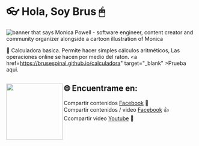 # 👓 Hola, Soy Brus 🖱

<img src="https://github.com/BrusEspinal/calculadora/blob/main/img/calculadora.png" alt="banner that says Monica Powell - software engineer, content creator and community organizer alongside a cartoon illustration of Monica">

📱 Calculadora basica. Permite hacer simples cálculos aritméticos, Las operaciones online se hacen por medio del ratón. <a href=https://brusespinal.github.io/calculadora" target="_blank" >Prueba aqui</a>.

## 🌐 Encuentrame en: <img align="left" width="150" height="150" src="https://github.com/BrusEspinal/calculadora/blob/main/img/calculadora.gif?raw=true"></a>
Compartir contenidos <a href="https://www.facebook.com/">Facebook</a> 🤘 <br>
Compartir contenidos / video <a href="https://www.facebook.com/brus.espinal/videos_by"> Facebook</a> 👍 <br>
Ccompartir video <a href="https://www.youtube.com/user/Materialhyo">Youtube</a> 🤙
